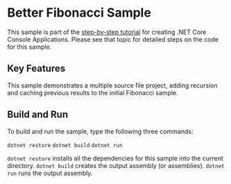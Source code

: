 Better Fibonacci Sample
================

This sample is part of the [step-by-step tutorial](https://docs.microsoft.com/dotnet/articles/core/tutorials/using-with-xplat-cli)
for creating .NET Core Console Applications. Please see that topic for detailed steps on the code
for this sample.

Key Features
------------

This sample demonstrates a multiple source file project, adding recursion and caching previous
results to the initial Fibonacci sample.

Build and Run
-------------

To build and run the sample, type the following three commands:

`dotnet restore`
`dotnet build`
`dotnet run`

`dotnet restore` installs all the dependencies for this sample into the current directory.
`dotnet build` creates the output assembly (or assemblies).
`dotnet run` runs the output assembly.
